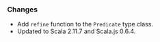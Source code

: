 ### Changes

* Add `refine` function to the `Predicate` type class.
* Updated to Scala 2.11.7 and Scala.js 0.6.4.
